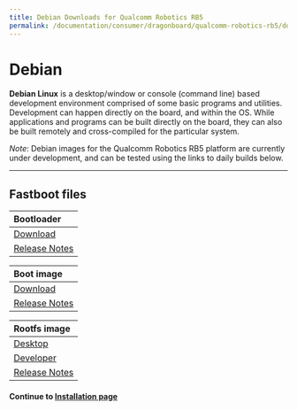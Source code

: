 ```yaml
---
title: Debian Downloads for Qualcomm Robotics RB5
permalink: /documentation/consumer/dragonboard/qualcomm-robotics-rb5/downloads/debian.md.html
---
```

# Debian

**Debian Linux** is a desktop/window or console (command line) based development environment comprised of some basic programs and utilities. Development can happen directly on the board, and within the OS. While applications and programs can be built directly on the board, they can also be built remotely and cross-compiled for the particular system.

*Note*: Debian images for the Qualcomm Robotics RB5 platform are currently under development, and can be tested using the links to daily builds below.

***

## Fastboot files

| Bootloader                                                                                                                             |
|:---------------------------------------------------------------------------------------------------------------------------------------|
| [Download](http://releases.linaro.org/96boards/rb5/linaro/rescue/latest/rb5-bootloader-ufs-linux-*.zip)                                 |
| [Release Notes](http://releases.linaro.org/96boards/rb5/linaro/rescue/latest/)                                                          |

| Boot image                                                                                                                             |
|:---------------------------------------------------------------------------------------------------------------------------------------|
| [Download](http://snapshots.linaro.org/96boards/qrb5165-rb5/linaro/debian/latest/boot-linaro-sid-qrb5165-rb5-*.img.gz)                 |
| [Release Notes](http://snapshots.linaro.org/96boards/qrb5165-rb5/linaro/debian/latest/)                                                |

| Rootfs image                                                                                                                           |
|:---------------------------------------------------------------------------------------------------------------------------------------|
| [Desktop](http://snapshots.linaro.org/96boards/qrb5165-rb5/linaro/debian/latest/linaro-sid-gnome-qrb5165-rb5-*.img.gz)                      |
| [Developer](http://snapshots.linaro.org/96boards/qrb5165-rb5/linaro/debian/latest/linaro-sid-developer-qrb5165-rb5-*.img.gz)           |
| [Release Notes](http://snapshots.linaro.org/96boards/qrb5165-rb5/linaro/debian/latest/)                                                |

#### Continue to [Installation page](../installation/)
